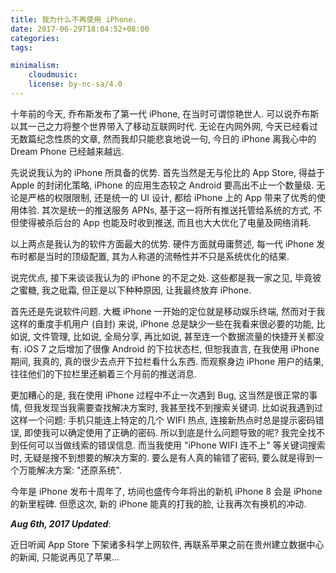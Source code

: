 ```yaml
---
title: 我为什么不再使用 iPhone.
date: 2017-06-29T18:04:52+08:00
categories:
tags:

minimalism:
    cloudmusic:
    license: by-nc-sa/4.0
---
```


十年前的今天, 乔布斯发布了第一代 iPhone, 在当时可谓惊艳世人.
可以说乔布斯以其一己之力将整个世界带入了移动互联网时代. 无论在内网外网,
今天已经看过无数篇纪念性质的文章, 然而我却只能悲哀地说一句, 今日的 iPhone
离我心中的 Dream Phone 已经越来越远.
<!--more-->

先说说我认为的 iPhone 所具备的优势. 首先当然是无与伦比的 App Store, 得益于 Apple
的封闭化策略, iPhone 的应用生态较之 Android 要高出不止一个数量级. 无论是严格的权限限制,
还是统一的 UI 设计, 都给 iPhone 上的 App 带来了优秀的使用体验. 其次是统一的推送服务 APNs,
基于这一将所有推送托管给系统的方式, 不但使得被杀后台的 App 也能及时收到推送,
而且也大大优化了电量及网络消耗.

以上两点是我认为的软件方面最大的优势. 硬件方面就毋庸赘述, 每一代 iPhone
发布时都是当时的顶级配置, 其为人称道的流畅性并不只是系统优化的结果.

说完优点, 接下来谈谈我认为的 iPhone 的不足之处. 这些都是我一家之见, 毕竟彼之蜜糖,
我之砒霜, 但正是以下种种原因, 让我最终放弃 iPhone.

首先还是先说软件问题. 大概 iPhone 一开始的定位就是移动娱乐终端, 然而对于我这样的重度手机用户
(自封) 来说, iPhone 总是缺少一些在我看来很必要的功能, 比如说, 文件管理, 比如说,
全局分享, 再比如说, 甚至连一个数据流量的快捷开关都没有. iOS 7 之后增加了很像 Android
的下拉状态栏, 但恕我直言, 在我使用 iPhone 期间, 我真的, 真的很少去点开下拉栏看什么东西.
而观察身边 iPhone 用户的结果, 往往他们的下拉栏里还躺着三个月前的推送消息.

更加糟心的是, 我在使用 iPhone 过程中不止一次遇到 Bug, 这当然是很正常的事情,
但我发现当我需要查找解决方案时, 我甚至找不到搜索关键词. 比如说我遇到过这样一个问题:
手机只能连上特定的几个 WIFI 热点, 连接新热点时总是提示密码错误, 即使我可以确定使用了正确的密码.
所以到底是什么问题导致的呢? 我完全找不到任何可以当做线索的错误信息. 而当我使用
"iPhone WIFI 连不上" 等关键词搜索时, 无疑是搜不到想要的解决方案的.
要么是有人真的输错了密码, 要么就是得到一个万能解决方案: "还原系统".

今年是 iPhone 发布十周年了, 坊间也盛传今年将出的新机 iPhone 8 会是 iPhone 的新里程碑.
但愿这次, 新的 iPhone 能真的打我的脸, 让我再次有换机的冲动.

***Aug 6th, 2017 Updated***:

近日听闻 App Store 下架诸多科学上网软件, 再联系苹果之前在贵州建立数据中心的新闻,
只能说再见了苹果...
